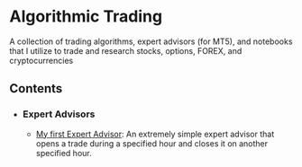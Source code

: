 # Algorithmic Trading
A collection of trading algorithms, expert advisors (for MT5), and notebooks that I utilize to trade and research stocks, options, FOREX, and cryptocurrencies

## Contents

- ### Expert Advisors
  - [My first Expert Advisor](https://github.com/jingle77/Algorithmic-Trading/blob/main/Expert%20Advisors/My_First_EA.mq5): An extremely simple expert advisor that opens a trade during a specified hour and closes it on another specified hour.
